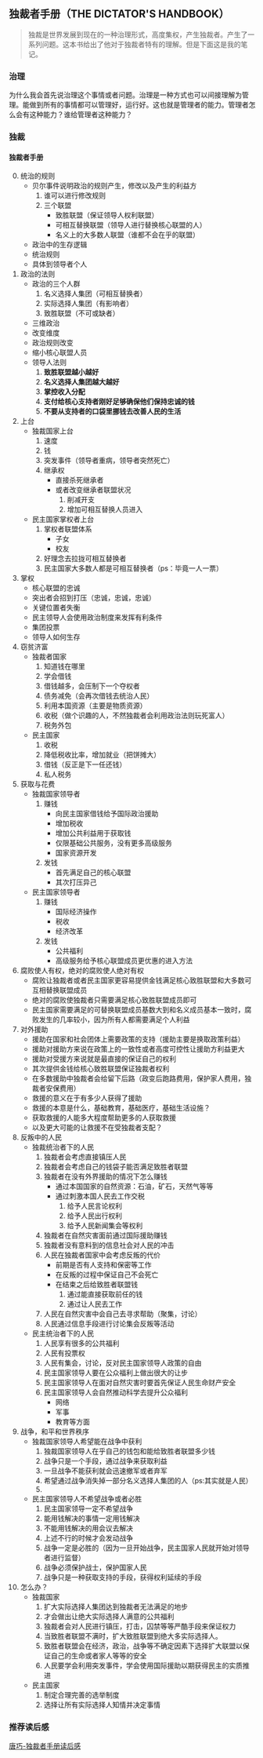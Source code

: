 ## 独裁者手册（THE DICTATOR'S HANDBOOK） 

> 独裁是世界发展到现在的一种治理形式，高度集权，产生独裁者。产生了一系列问题。这本书给出了他对于独裁者特有的理解。但是下面这是我的笔记。


### 治理


为什么我会首先说治理这个事情或者问题。治理是一种方式也可以间接理解为管理。能做到所有的事情都可以管理好，运行好。这也就是管理者的能力。管理者怎么会有这种能力？谁给管理者这种能力？



### 独裁


#### 独裁者手册

0. 统治的规则
	* 贝尔事件说明政治的规则产生，修改以及产生的利益方
		1. 谁可以进行修改规则
		2. 三个联盟
			* 致胜联盟（保证领导人权利联盟） 
			* 可相互替换联盟（领导人进行替换核心联盟的人）
			* 名义上的大多数人联盟（谁都不会在乎的联盟）
	* 政治中的生存逻辑
	* 统治规则
	* 具体到领导者个人
1. 政治的法则
	* 政治的三个人群
		1. 名义选择人集团（可相互替换者）
		2. 实际选择人集团（有影响者）
		3. 致胜联盟（不可或缺者）
	* 三维政治
	* 改变维度
	* 政治规则改变
	* 缩小核心联盟人员
	* 领导人法则
		1.  __致胜联盟越小越好__
		2.  __名义选择人集团越大越好__
		3.  __掌控收入分配__
		4.  __支付给核心支持者刚好足够确保他们保持忠诚的钱__
		5.  __不要从支持者的口袋里挪钱去改善人民的生活__
2. 上台
	* 独裁国家上台
		1. 速度
		2. 钱
		2. 突发事件（领导者重病，领导者突然死亡）
		3. 继承权
			* 直接杀死继承者
			* 或者改变继承者联盟状况
				1. 削减开支
				2. 增加可相互替换人员进入
	* 民主国家掌权者上台
		1. 掌权者联盟体系
			* 子女
			* 校友
		2. 好理念去拉拢可相互替换者
		3. 民主国家大多数人都是可相互替换者（ps：毕竟一人一票）
3. 掌权
	* 核心联盟的忠诚
	* 突出者会招到打压（忠诚，忠诚，忠诚）
	* 关键位置者失衡
	* 民主领导人会使用政治制度来发挥有利条件
	* 集团投票
	* 领导人如何生存
4. 窃贫济富
	* 独裁者国家
		1. 知道钱在哪里
		2. 学会借钱
		3. 借钱越多，会压制下一个夺权者
		4. 债务减免（会再次借钱去统治人民）
		5. 利用本国资源（主要是物质资源）
		6. 收税（做个识趣的人，不然独裁者会利用政治法则玩死富人）
		7. 税务外包
	* 民主国家
		1. 收税
		2. 降低税收比率，增加就业（把饼摊大）
		3. 借钱（反正是下一任还钱）
		4. 私人税务
5. 获取与花费
	* 独裁国家领导者
		1. 赚钱
			* 向民主国家借钱给予国际政治援助
			* 增加税收
			* 增加公共利益用于获取钱
			* 仅限基础公共服务，没有更多高级服务
			* 国家资源开发
		1. 发钱
			* 首先满足自己的核心联盟
			* 其次打压异己
	* 民主国家领导者
		1. 赚钱
			* 国际经济操作
			* 税收
			* 经济改革
		2. 发钱
			* 公共福利
			* 高级服务给予核心联盟成员更优惠的进入方法
6. 腐败使人有权，绝对的腐败使人绝对有权
	* 腐败让独裁者或者民主国家更容易提供金钱满足核心致胜联盟和大多数可互相替换联盟成员
	* 绝对的腐败使独裁者只需要满足核心致胜联盟成员即可
	* 民主国家需要满足的可替换联盟成员基数大到和名义成员基本一致时，腐败发生的几率较小，因为所有人都需要满足个人利益
7. 对外援助
	* 援助在国家和社会团体上需要政策的支持（援助主要是换取政策利益）
	* 援助对援助方来说在政策上的一致性或者高度可控性让援助方利益更大
	* 援助对受援方来说就是最直接的保证自己的权利
	* 其次提供金钱给核心致胜联盟保证独裁者权利
	* 在多数援助中独裁者会给留下后路（政变后跑路费用，保护家人费用，独裁者安保费用）
	* 救援的意义在于有多少人获得了援助
	* 救援的本意是什么，基础教育，基础医疗，基础生活设施？
	* 获取救援的人能多大程度帮助更多的人获取救援
	* 以及更大可能的让救援不在受独裁者支配？
8. 反叛中的人民
	* 独裁统治者下的人民
		1. 独裁者会考虑直接镇压人民
		2. 独裁者会考虑自己的钱袋子能否满足致胜者联盟
		3. 独裁者在没有外界援助的情况下怎么赚钱
			* 通过本国国家的自然资源：石油，矿石，天然气等等
			* 通过刺激本国人民去工作交税
				1. 给予人民言论权利
				2. 给予人民出行权利
				3. 给予人民新闻集会等权利
		4. 独裁者在自然灾害面前通过国际援助赚钱
		5. 独裁者没有意料到的信息社会对人民的冲击
		6. 人民在独裁者国家中会考虑反叛的代价
			* 前期是否有人支持和保密等工作
			* 在反叛的过程中保证自己不会死亡
			* 在结束之后给致胜者联盟钱
				1. 通过能直接获取前任的钱
				2. 通过让人民去工作
		7. 人民在自然灾害中会自己去寻求帮助（聚集，讨论）
		8. 人民通过信息手段进行讨论集会反叛等活动
	* 民主统治者下的人民
		1. 人民享有很多的公共福利
		2. 人民有投票权
		3. 人民有集会，讨论，反对民主国家领导人政策的自由
		4. 民主国家领导人要在公众福利上做出很大的让步
		5. 民主国家领导人在面对自然灾害时要首先保证人民生命财产安全
		6. 民主国家领导人会自然推动科学去提升公众福利
			* 网络
			* 军事
			* 教育等方面
9. 战争，和平和世界秩序
	* 独裁国家领导人希望能在战争中获利
		1. 独裁国家领导人在乎自己的钱包和能给致胜者联盟多少钱
		2. 战争只是一个手段，通过战争来获取利益
		3. 一旦战争不能获利就会迅速撤军或者弃军
		4. 希望通过战争消失掉一部分名义选择人集团的人（ps:其实就是人民）
		5. 
	* 民主国家领导人不希望战争或者必胜
		1. 民主国家领导一定不希望战争
		2. 能用钱解决的事情一定用钱解决
		3. 不能用钱解决的用会议去解决
		4. 上述不行的时候才会发动战争
		5. 战争一定是必胜的（因为一旦开始战争，民主国家人民就开始对领导者进行监督）
		6. 战争必须保护战士，保护国家人民
		7. 战争只是一种获取支持的手段，获得权利延续的手段
10. 怎么办？
	* 独裁国家
		1. 扩大实际选择人集团达到独裁者无法满足的地步
		2. 才会做出让绝大实际选择人满意的公共福利
		3. 独裁者会对人民进行镇压，打击，囚禁等等严酷手段来保证权力
		4. 当致胜者联盟不满时，扩大致胜联盟到绝大多实际选择人。
		5. 致胜者联盟会在经济，政治，战争等不确定因素下选择扩大联盟以保证自己的生命或者家人等等的安全
		6. 人民要学会利用突发事件，学会使用国际援助以期获得民主的实质推进
	* 民主国家
		1. 制定合理完善的选举制度
		2. 选择让所有实际选择人知情并决定事情


### 推荐读后感

[唐巧-独裁者手册读后感](http://blog.devtang.com/2016/07/07/the-dictators-handbook-summary/)


